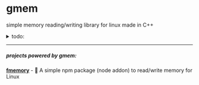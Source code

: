 # gmem
simple memory reading/writing library for linux made in C++

<details>
<summary>todo:</summary>
  
    - c# version

</details>

***

##### projects powered by gmem:

[**fmemory**](https://github.com/otvv/fmemory) - :floppy_disk: A simple npm package (node addon) to read/write memory for Linux
